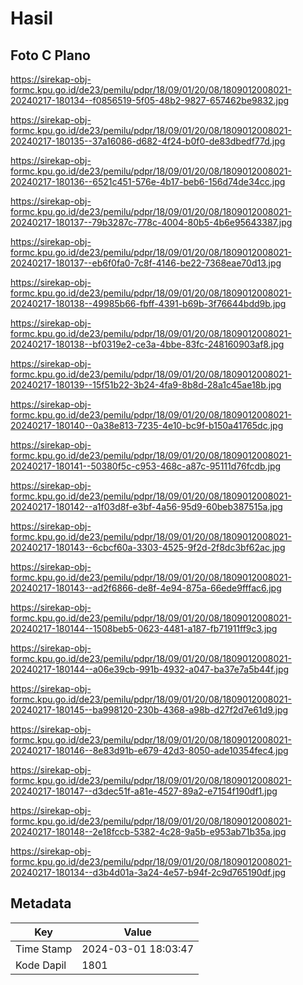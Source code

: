 # Hasil

## Foto C Plano

https://sirekap-obj-formc.kpu.go.id/de23/pemilu/pdpr/18/09/01/20/08/1809012008021-20240217-180134--f0856519-5f05-48b2-9827-657462be9832.jpg

https://sirekap-obj-formc.kpu.go.id/de23/pemilu/pdpr/18/09/01/20/08/1809012008021-20240217-180135--37a16086-d682-4f24-b0f0-de83dbedf77d.jpg

https://sirekap-obj-formc.kpu.go.id/de23/pemilu/pdpr/18/09/01/20/08/1809012008021-20240217-180136--6521c451-576e-4b17-beb6-156d74de34cc.jpg

https://sirekap-obj-formc.kpu.go.id/de23/pemilu/pdpr/18/09/01/20/08/1809012008021-20240217-180137--79b3287c-778c-4004-80b5-4b6e95643387.jpg

https://sirekap-obj-formc.kpu.go.id/de23/pemilu/pdpr/18/09/01/20/08/1809012008021-20240217-180137--eb6f0fa0-7c8f-4146-be22-7368eae70d13.jpg

https://sirekap-obj-formc.kpu.go.id/de23/pemilu/pdpr/18/09/01/20/08/1809012008021-20240217-180138--49985b66-fbff-4391-b69b-3f76644bdd9b.jpg

https://sirekap-obj-formc.kpu.go.id/de23/pemilu/pdpr/18/09/01/20/08/1809012008021-20240217-180138--bf0319e2-ce3a-4bbe-83fc-248160903af8.jpg

https://sirekap-obj-formc.kpu.go.id/de23/pemilu/pdpr/18/09/01/20/08/1809012008021-20240217-180139--15f51b22-3b24-4fa9-8b8d-28a1c45ae18b.jpg

https://sirekap-obj-formc.kpu.go.id/de23/pemilu/pdpr/18/09/01/20/08/1809012008021-20240217-180140--0a38e813-7235-4e10-bc9f-b150a41765dc.jpg

https://sirekap-obj-formc.kpu.go.id/de23/pemilu/pdpr/18/09/01/20/08/1809012008021-20240217-180141--50380f5c-c953-468c-a87c-95111d76fcdb.jpg

https://sirekap-obj-formc.kpu.go.id/de23/pemilu/pdpr/18/09/01/20/08/1809012008021-20240217-180142--a1f03d8f-e3bf-4a56-95d9-60beb387515a.jpg

https://sirekap-obj-formc.kpu.go.id/de23/pemilu/pdpr/18/09/01/20/08/1809012008021-20240217-180143--6cbcf60a-3303-4525-9f2d-2f8dc3bf62ac.jpg

https://sirekap-obj-formc.kpu.go.id/de23/pemilu/pdpr/18/09/01/20/08/1809012008021-20240217-180143--ad2f6866-de8f-4e94-875a-66ede9fffac6.jpg

https://sirekap-obj-formc.kpu.go.id/de23/pemilu/pdpr/18/09/01/20/08/1809012008021-20240217-180144--1508beb5-0623-4481-a187-fb71911ff9c3.jpg

https://sirekap-obj-formc.kpu.go.id/de23/pemilu/pdpr/18/09/01/20/08/1809012008021-20240217-180144--a06e39cb-991b-4932-a047-ba37e7a5b44f.jpg

https://sirekap-obj-formc.kpu.go.id/de23/pemilu/pdpr/18/09/01/20/08/1809012008021-20240217-180145--ba998120-230b-4368-a98b-d27f2d7e61d9.jpg

https://sirekap-obj-formc.kpu.go.id/de23/pemilu/pdpr/18/09/01/20/08/1809012008021-20240217-180146--8e83d91b-e679-42d3-8050-ade10354fec4.jpg

https://sirekap-obj-formc.kpu.go.id/de23/pemilu/pdpr/18/09/01/20/08/1809012008021-20240217-180147--d3dec51f-a81e-4527-89a2-e7154f190df1.jpg

https://sirekap-obj-formc.kpu.go.id/de23/pemilu/pdpr/18/09/01/20/08/1809012008021-20240217-180148--2e18fccb-5382-4c28-9a5b-e953ab71b35a.jpg

https://sirekap-obj-formc.kpu.go.id/de23/pemilu/pdpr/18/09/01/20/08/1809012008021-20240217-180134--d3b4d01a-3a24-4e57-b94f-2c9d765190df.jpg


## Metadata

| Key        | Value               |
| ---------- | ------------------- |
| Time Stamp | 2024-03-01 18:03:47 |
| Kode Dapil | 1801                |



